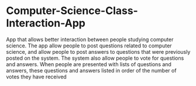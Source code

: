 # Computer-Science-Class-Interaction-App
App that allows better interaction between people studying computer science. The app allow people to post questions related to computer science, and allow people to post answers to questions that were previously posted on the system. The system also allow people to vote for questions and answers. When people are presented with lists of questions and answers, these questions and answers listed in order of the number of votes they have received
